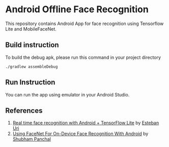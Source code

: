 # Android Offline Face Recognition

This repository contains Android App for face recognition using Tensorflow Lite and MobileFaceNet. 

## Build instruction
 
To build the debug apk, please run this command in your project directory
 
 ```
 ./gradlew assembleDebug
 ```
 
## Run Instruction
 
You can run the app using emulator in your Android Studio.

## References
1. [Real time face recognition with Android + TensorFlow Lite](https://medium.com/@estebanuri/real-time-face-recognition-with-android-tensorflow-lite-14e9c6cc53a5) by [Esteban Uri](https://github.com/estebanuri) 
2. [Using FaceNet For On-Device Face Recognition With Android](https://medium.com/@equipintelligence/using-facenet-for-on-device-face-recognition-with-android-f84e36e19761) by [Shubham Panchal](https://github.com/shubham0204)

